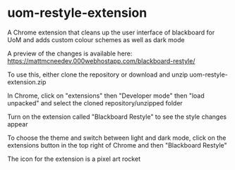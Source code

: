 # uom-restyle-extension

A Chrome extension that cleans up the user interface of blackboard 
for UoM and adds custom colour schemes as well as dark mode

A preview of the changes is available here:
https://mattmcneedev.000webhostapp.com/blackboard-restyle/

To use this, either clone the repository or download and unzip 
uom-restyle-extension.zip

In Chrome, click on "extensions" then "Developer mode" then
"load unpacked" and select the cloned repository/unzipped folder

Turn on the extension called "Blackboard Restyle" to see the style changes appear

To choose the theme and switch between light and dark mode, click on the 
extensions button in the top right of Chrome and then "Blackboard Restyle"

The icon for the extension is a pixel art rocket